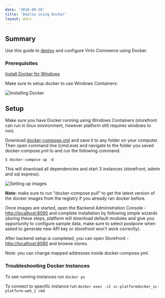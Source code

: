 ```yaml
---
date: '2018-09-28'
title: 'Deploy using Docker'
layout: docs
---
```

## Summary

Use this guide to <a class="crosslink" href="https://virtocommerce.com/ecommerce-hosting" target="_blank">deploy</a> and configure Virto Commerce using Docker.

### Prerequisites
[Install Docker for Windows](https://docs.docker.com/docker-for-windows/install/)

Make sure to setup docker to use Windows Containers:

![Installing Docker](../../../assets/images/docs/docker/configure-1.png "Installing Docker")

## Setup

Make sure you have Docker running using Windows Containers (storefront can run in linux environment, however platform still requires windows to run).

Download [docker-compose.yml](https://raw.githubusercontent.com/VirtoCommerce/vc-docker/master/windows/aspnetcore/docker-compose.yml) and save it to any folder on your computer. Then open command line (cmd.exe) and navigate to the folder you saved docker-compose.yml to and run the following command:

```
$ docker-compose up -d
```

This will download all dependencies and start 3 instances (storefront, admin and sql express).

![Setting up images](../../../assets/images/docs/docker/configure-2.png "Setting up images")

**Note:** make sure to run "docker-compose pull" to get the latest version of the docker images from the registry if you already ran docker before.

Once images are started, open the Backend Administration Console - [http://localhost:8090](http://localhost:8090) and complete installation by following simple wizards (during these steps, platform will download default modules and give you opportunity to configure sample data, make sure to select postpone when asked to generate new API key or storefront won't work correctly).

After backend setup is completed, you can open Storefront - [http://localhost:8080](http://localhost:8080) and browse stores.

Note: you can change mapped addresses inside docker-compose.yml.

### Troubleshooting Docker Instances

To see running instances run `docker ps` 

To connect to specific instance run `docker exec -it vc-platformdocker_vc-platform-web_1 cmd`
